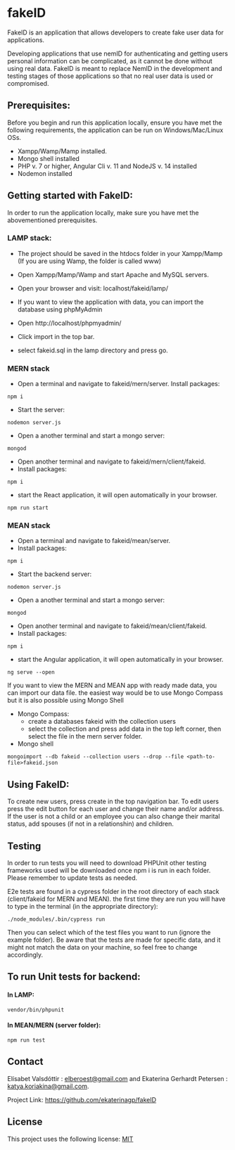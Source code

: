 # fakeID
FakeID is an application that allows developers to create fake user data for applications.

Developing applications that use nemID for authenticating and getting users personal information can be complicated, as it cannot be done without using real data. FakeID is meant to replace NemID in the development and testing stages of those applications so that no real user data is used or compromised.


## Prerequisites:
Before you begin and run this application locally, ensure you have met the following requirements, the application can be run on Windows/Mac/Linux OSs.

- Xampp/Wamp/Mamp installed.
- Mongo shell installed
- PHP v. 7 or higher, Angular Cli v. 11 and NodeJS v. 14 installed
- Nodemon installed


## Getting started with FakeID:
In order to run the application locally, make sure you have met the abovementioned prerequisites.

### LAMP stack:

- The project should be saved in the htdocs folder in your Xampp/Mamp (If you are using Wamp, the folder is called www)
- Open Xampp/Mamp/Wamp and start Apache and MySQL servers.
- Open your browser and visit: localhost/fakeid/lamp/

- If you want to view the application with data, you can import the database using phpMyAdmin
- Open http://localhost/phpmyadmin/
- Click import in the top bar.
- select fakeid.sql in the lamp directory and press go.


### MERN stack
 - Open a terminal and navigate to fakeid/mern/server.
 Install packages:
 ```
 npm i
 ```
  - Start the server:
 ```
nodemon server.js
```
 - Open a another terminal and start a mongo server:
 ```
mongod
 ```
- Open another terminal and navigate to fakeid/mern/client/fakeid.
- Install packages:
 ```
npm i
```
 - start the React application, it will open automatically in your browser.
```
npm run start
```

### MEAN stack
 - Open a terminal and navigate to fakeid/mean/server.
 - Install packages:
 ```
 npm i
 ```
 - Start the backend server:
 ```
nodemon server.js
 ```
 - Open a another terminal and start a mongo server:
```
mongod
```
- Open another terminal and navigate to fakeid/mean/client/fakeid.
- Install packages:
 ```
 npm i
```
 - start the Angular application, it will open automatically in your browser.
 ```
 ng serve --open
 ```


If you want to view the MERN and MEAN app with ready made data, you can import our data file. the easiest way would be to use Mongo Compass but it is also possible using Mongo Shell
- Mongo Compass:
  - create a databases fakeid with the collection users
  - select the collection and press add data in the top left corner, then select the file in the mern server folder.
- Mongo shell
 ```
 mongoimport --db fakeid --collection users --drop --file <path-to-file>fakeid.json
 ```

 
## Using FakeID:

To create new users, press create in the top navigation bar.
 To edit users press the edit button for each user and change their name and/or address. If the user is not a child or an employee you can also change their marital status, add spouses (if not in a relationshin) and children.


## Testing 
In order to run tests you will need to download PHPUnit other testing frameworks used will be downloaded once npm i is run in each folder. 
Please remember to update tests as needed.

 E2e tests are found in a cypress folder in the root directory of each stack (client/fakeid for MERN and MEAN). the first time they are run you will have to type in the terminal (in the appropriate directory):
 ```
 ./node_modules/.bin/cypress run
 ```

Then you can select which of the test files you want to run (ignore the example folder). Be aware that the tests are made for specific data, and it might not match the data on your machine, so feel free to change accordingly.

## To run Unit tests for backend:
#### In LAMP:
 ```
vendor/bin/phpunit
 ```
#### In MEAN/MERN (server folder):
 ```
 npm run test
 ```


## Contact
Elísabet Valsdóttir : elberoest@gmail.com and Ekaterina Gerhardt Petersen : katya.koriakina@gmail.com.

Project Link: https://github.com/ekaterinagp/fakeID

## License
This project uses the following license: [MIT](https://choosealicense.com/licenses/mit/)
